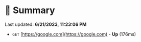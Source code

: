 # 📖 Summary
Last updated: **6/21/2023, 11:23:06 PM**

- `GET` [https://google.com](https://google.com) - **Up** (176ms)
